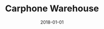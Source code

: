 ---
layout: site
title: "Carphone Warehouse"
date: 2018-01-01
categories: [community]
version: 1.4.0
major: 1
minor: 4
patch: 0
slug: carphone-warehouse
link: http://selfhelp.carphonewarehouse.com/SelfHelp/
permalink: /sites/:slug
---